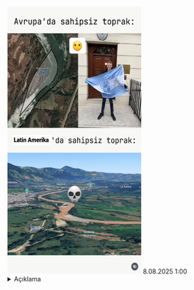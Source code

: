 <img src="https://raw.githubusercontent.com/ElaConeUmutDeniz/MizahimBen/refs/heads/main/mizahimben_officalmizahlar/8.08.2025%201_00%20koka.png" width="300" height="600">
<time>8.08.2025 1:00</time><details>
        <summary>Açıklama</summary>
      Birisi sırbistan hırvatistan arasında 125 dönüm alanı mutlu bir şekilde sahiplenen kişi, diğeri ise (SANSÜR, LATİN AMERİKADA YETİŞTİRİLİP İŞLENİP DÜNYAYA SATILAN BİR  ÜRÜN)
    </details>
